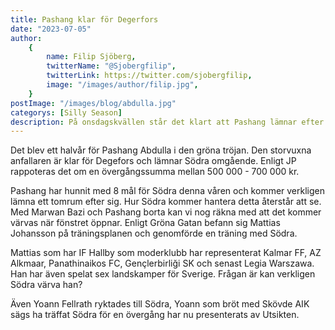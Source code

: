 ```yaml
---
title: Pashang klar för Degerfors
date: "2023-07-05"
author:
    {
        name: Filip Sjöberg,
        twitterName: "@Sjobergfilip",
        twitterLink: https://twitter.com/sjobergfilip,
        image: "/images/author/filip.jpg",
    }
postImage: "/images/blog/abdulla.jpg"
categorys: [Silly Season]
description: På onsdagskvällen står det klart att Pashang lämnar efter 6 månader i klubben, Degerfors IF blir ny klubbadress.
---
```


Det blev ett halvår för Pashang Abdulla i den gröna tröjan. Den storvuxna anfallaren är klar för Degefors och lämnar Södra omgående. Enligt JP rappoteras det om en övergångssumma mellan 500 000 - 700 000 kr.

Pashang har hunnit med 8 mål för Södra denna våren och kommer verkligen lämna ett tomrum efter sig. Hur Södra kommer hantera detta återstår att se. Med Marwan Bazi och Pashang borta kan vi nog räkna med att det kommer värvas när fönstret öppnar. Enligt Gröna Gatan befann sig Mattias Johansson på träningsplanen och genomförde en träning med Södra.

Mattias som har IF Hallby som moderklubb har representerat Kalmar FF, AZ Alkmaar, Panathinaikos FC, Gençlerbirliği SK och senast Legia Warszawa. Han har även spelat sex landskamper för Sverige. Frågan är kan verkligen Södra värva han?

Även Yoann Fellrath ryktades till Södra, Yoann som bröt med Skövde AIK sägs ha träffat Södra för en övergång har nu presenterats av Utsikten.
